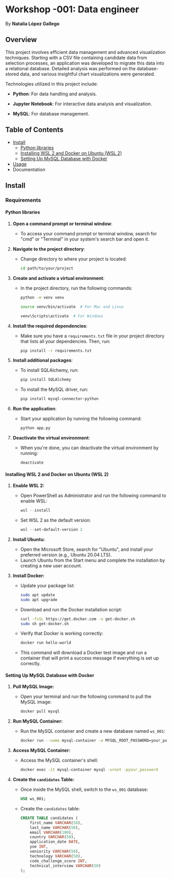 # Workshop -001: Data engineer
By **Natalia López Gallego**


## Overview

This project involves efficient data management and advanced visualization techniques. Starting with a CSV file containing candidate data from selection processes, an application was developed to migrate this data into a relational database. Detailed analysis was performed on the database-stored data, and various insightful chart visualizations were generated.

Technologies utilized in this project include:

-   **Python**: For data handling and analysis.
    
-   **Jupyter Notebook**: For interactive data analysis and visualization.
    
-   **MySQL**: For database management.

## Table of Contents

 - [Install](https://github.com/ntlg72/etl-ws-1?tab=readme-ov-file#install)
	 - [Python libraries](https://github.com/ntlg72/etl-ws-1?tab=readme-ov-file#python-libraries)
	 - [Installing WSL 2 and Docker on Ubuntu (WSL 2)](https://github.com/ntlg72/etl-ws-1?tab=readme-ov-file#installing-wsl-2-and-docker-on-ubuntu-wsl-2)
	 - [Setting Up MySQL Database with Docker](https://github.com/ntlg72/etl-ws-1?tab=readme-ov-file#setting-up-mysql-database-with-docker)
 - [Usage](https://github.com/ntlg72/etl-ws-1?tab=readme-ov-file#usage)
 - Documentation

## Install

### Requirements

#### Python libraries

1. **Open a command prompt or terminal window**:
   - To access your command prompt or terminal window, search for "cmd" or "Terminal" in your system's search bar and open it.

2. **Navigate to the project directory**:
   - Change directory to where your project is located:
     ```bash
     cd path/to/your/project
     ```

3. **Create and activate a virtual environment**:
   - In the project directory, run the following commands:
     ```bash
     python -m venv venv
     ```
     ```bash
     source venv/bin/activate  # For Mac and Linux
     ```
     ```bash
     venv\Scripts\activate  # For Windows
     ```

4. **Install the required dependencies**:
   - Make sure you have a `requirements.txt` file in your project directory that lists all your dependencies. Then, run:
     ```bash
     pip install -r requirements.txt
     ```

5. **Install additional packages**:
   - To install SQLAlchemy, run:
     ```bash
     pip install SQLAlchemy
     ```
   - To install the MySQL driver, run:
     ```bash
     pip install mysql-connector-python
     ```

6. **Run the application**:
   - Start your application by running the following command:
     ```bash
     python app.py
     ```

7. **Deactivate the virtual environment**:
   - When you're done, you can deactivate the virtual environment by running:
     ```bash
     deactivate
     ```



#### Installing WSL 2 and Docker on Ubuntu (WSL 2)

1. **Enable WSL 2:**
   - Open PowerShell as Administrator and run the following command to enable WSL:
     ```powershell
     wsl --install
     ```
   - Set WSL 2 as the default version:
     ```powershell
     wsl --set-default-version 2
     ```

2. **Install Ubuntu:**
   - Open the Microsoft Store, search for "Ubuntu", and install your preferred version (e.g., Ubuntu 20.04 LTS).
   - Launch Ubuntu from the Start menu and complete the installation by creating a new user account.

3. **Install Docker:**
   - Update your package list:
     ```bash
     sudo apt update
     sudo apt upgrade
     ```
   - Download and run the Docker installation script:
     ```bash
     curl -fsSL https://get.docker.com -o get-docker.sh
     sudo sh get-docker.sh
     ```
   - Verify that Docker is working correctly:
     ```bash
     docker run hello-world
     ```
   - This command will download a Docker test image and run a container that will print a success message if everything is set up correctly.

#### Setting Up MySQL Database with Docker

1. **Pull MySQL Image:**
   - Open your terminal and run the following command to pull the MySQL image:
     ```bash
     docker pull mysql
     ```

2. **Run MySQL Container:**
   - Run the MySQL container and create a new database named `ws_001`:
     ```bash
     docker run --name mysql-container -e MYSQL_ROOT_PASSWORD=your_password -e MYSQL_DATABASE=ws_001 -p 3306:3306 -d mysql
     ```

3. **Access MySQL Container:**
   - Access the MySQL container's shell:
     ```bash
     docker exec -it mysql-container mysql -uroot -pyour_password
     ```

4. **Create the `candidates` Table:**
   - Once inside the MySQL shell, switch to the `ws_001` database:
     ```sql
     USE ws_001;
     ```
   - Create the `candidates` table:
     ```sql
     CREATE TABLE candidates (
         first_name VARCHAR(50),
         last_name VARCHAR(50),
         email VARCHAR(100),
         country VARCHAR(50),
         application_date DATE,
         yoe INT,
         seniority VARCHAR(50),
         technology VARCHAR(50),
         code_challenge_score INT,
         technical_interview VARCHAR(50)
     );
     ```
